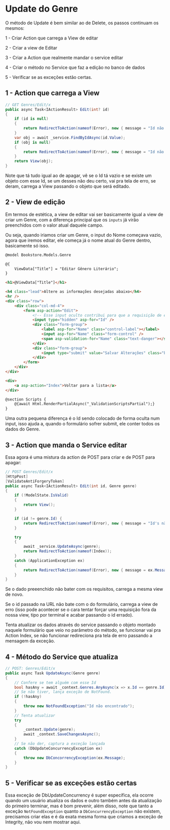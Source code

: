 # Update do Genre

O método de Update é bem similar ao de Delete, os passos continuam os mesmos:

1 - Criar Action que carrega a View de editar

2 - Criar a view de Editar

3 - Criar a Action que realmente mandar o service editar

4 - Criar o método no Service que faz a edição no banco de dados

5 - Verificar se as exceções estão certas.

## 1 - Action que carrega a View
```c#
// GET Genres/Edit/x
public async Task<IActionResult> Edit(int? id)
{
    if (id is null)
    {
        return RedirectToAction(nameof(Error), new { message = "Id não fornecido" });
    }
    var obj = await _service.FindByIdAsync(id.Value);
    if (obj is null)
    {
        return RedirectToAction(nameof(Error), new { message = "Id não encontrado" });
    }
    return View(obj);
}
```

Note que tá tudo igual ao de apagar, vê se o Id tá vazio e se existe um objeto com esse Id, se um desses não deu certo, vai pra tela de erro, se deram, carrega a View passando o objeto que será editado.

## 2 - View de edição

Em termos de estética, a view de editar vai ser basicamente igual a view de criar um Genre, com a diferença principal que os `inputs` já virão preenchidos com o valor atual daquele campo.

Ou seja, quando iriamos criar um Genre, o input do Nome começava vazio, agora que iremos editar, ele começa já o nome atual do Genre dentro, basicamente só isso.

```html
@model Bookstore.Models.Genre

@{
    ViewData["Title"] = "Editar Gênero Literário";
}

<h1>@ViewData["Title"]</h1>

<h4 class="lead">Altere as informações desejadas abaixo</h4>
<hr />
<div class="row">
    <div class="col-md-4">
        <form asp-action="Edit">
            <!-- Esse input oculto contribui para que a requisição de edição seja feita apropriadamente -->
            <input type="hidden" asp-for="Id" />
            <div class="form-group">
                <label asp-for="Name" class="control-label"></label>
                <input asp-for="Name" class="form-control" />
                <span asp-validation-for="Name" class="text-danger"></span>
            </div>
            <div class="form-group">
                <input type="submit" value="Salvar Alterações" class="btn btn-primary" />
            </div>
        </form>
    </div>
</div>

<div>
    <a asp-action="Index">Voltar para a lista</a>
</div>

@section Scripts {
    @{await Html.RenderPartialAsync("_ValidationScriptsPartial");}
}
```
Uma outra pequena diferença é o Id sendo colocado de forma oculta num input, isso ajuda a, quando o formulário sofrer submit, ele conter todos os dados do Genre.

## 3 - Action que manda o Service editar

Essa agora é uma mistura da action de POST para criar e de POST para apagar:

```c#
// POST Genres/Edit/x
[HttpPost]
[ValidateAntiForgeryToken]
public async Task<IActionResult> Edit(int id, Genre genre)
{
    if (!ModelState.IsValid)
    {
        return View();
    }

    if (id != genre.Id) {
        return RedirectToAction(nameof(Error), new { message = "Id's não condizentes" });
    }

    try
    {
        await _service.UpdateAsync(genre);
        return RedirectToAction(nameof(Index));
    }
    catch (ApplicationException ex)
    {
        return RedirectToAction(nameof(Error), new { message = ex.Message });
    }
}
```

Se o dado preeenchido não bater com os requisitos, carrega a mesma view de novo.

Se o id passado na URL não bate com o do formulário, carrega a view de erro (isso pode acontecer se o cara tentar forçar uma requisição fora da nossa view, tipo por terminal e acabar passando o id errado).

Tenta atualizar os dados através do service passando o objeto montado naquele formulário que veio no parâmetro do método, se funcionar vai pra Action Index, se não funcionar redireciona pra tela de erro passando a mensagem da exceção.

## 4 - Método do Service que atualiza
```c#
// POST: Genres/Edit/x
public async Task UpdateAsync(Genre genre)
{
    // Confere se tem alguém com esse Id
    bool hasAny = await _context.Genres.AnyAsync(x => x.Id == genre.Id);
    // Se não tiver, lança exceção de NotFound.
    if (!hasAny)
    {
        throw new NotFoundException("Id não encontrado");
    }
    // Tenta atualizar
    try
    {
        _context.Update(genre);
        await _context.SaveChangesAsync();
    }
    // Se não der, captura a exceção lançada
    catch (DbUpdateConcurrencyException ex)
    {
        throw new DbConcorrencyException(ex.Message);
    }
}
```

## 5 - Verificar se as exceções estão certas

Essa exceção de DbUpdateConcurrency é super específica, ela ocorre quando um usuário atualiza os dados e outro também antes da atualização do primeiro terminar, mas é bom prevenir, além disso, note que tanto a exceção `NotFoundException` quanto a `DbConcurrencyException` não existem, precisamos criar elas e é da exata mesma forma que criamos a exceção de Integrity, não vou nem mostrar aqui.


